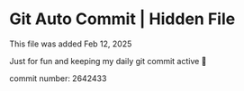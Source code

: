 # Git Auto Commit | Hidden File

This file was added Feb 12, 2025

Just for fun and keeping my daily git commit active 🤪

commit number: 2642433
